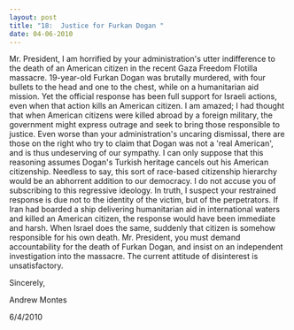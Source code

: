 ```yaml
---
layout: post
title: "18:  Justice for Furkan Dogan "
date: 04-06-2010
---
```

Mr. President, I am horrified by your administration's utter indifference to the death of an American citizen in the recent Gaza Freedom Flotilla massacre. 19-year-old Furkan Dogan was brutally murdered, with four bullets to the head and one to the chest, while on a humanitarian aid mission. Yet the official response has been full support for Israeli actions, even when that action kills an American citizen. I am amazed; I had thought that when American citizens were killed abroad by a foreign military, the government might express outrage and seek to bring those responsible to justice. Even worse than your administration's uncaring dismissal, there are those on the right who try to claim that Dogan was not a 'real American', and is thus undeserving of our sympathy. I can only suppose that this reasoning assumes Dogan's Turkish heritage cancels out his American citizenship. Needless to say, this sort of race-based citizenship hierarchy would be an abhorrent addition to our democracy. I do not accuse you of subscribing to this regressive ideology. In truth, I suspect your restrained response is due not to the identity of the victim, but of the perpetrators. If Iran had boarded a ship delivering humanitarian aid in international waters and killed an American citizen, the response would have been immediate and harsh. When Israel does the same, suddenly that citizen is somehow responsible for his own death. Mr. President, you must demand accountability for the death of Furkan Dogan, and insist on an independent investigation into the massacre. The current attitude of disinterest is unsatisfactory.

Sincerely,

Andrew Montes

6/4/2010
 
 

 